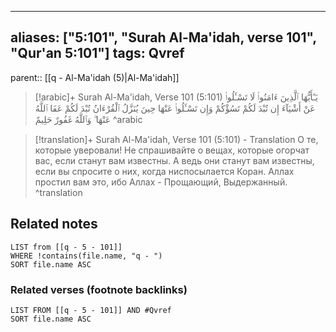 
---
aliases: ["5:101", "Surah Al-Ma'idah, verse 101", "Qur'an 5:101"]
tags: Qvref
---

parent:: [[q - Al-Ma'idah (5)|Al-Ma'idah]]

> [!arabic]+ Surah Al-Ma'idah, Verse 101 (5:101)
> <span class="quran-arabic">يَـٰٓأَيُّهَا ٱلَّذِينَ ءَامَنُوا۟ لَا تَسْـَٔلُوا۟ عَنْ أَشْيَآءَ إِن تُبْدَ لَكُمْ تَسُؤْكُمْ وَإِن تَسْـَٔلُوا۟ عَنْهَا حِينَ يُنَزَّلُ ٱلْقُرْءَانُ تُبْدَ لَكُمْ عَفَا ٱللَّهُ عَنْهَا ۗ وَٱللَّهُ غَفُورٌ حَلِيمٌ</span>
^arabic

> [!translation]+ Surah Al-Ma'idah, Verse 101 (5:101) - Translation
> О те, которые уверовали! Не спрашивайте о вещах, которые огорчат вас, если станут вам известны. А ведь они станут вам известны, если вы спросите о них, когда ниспосылается Коран. Аллах простил вам это, ибо Аллах - Прощающий, Выдержанный.
^translation



## Related notes
```dataview
LIST from [[q - 5 - 101]]
WHERE !contains(file.name, "q - ")
SORT file.name ASC
```

### Related verses (footnote backlinks)
```dataview
LIST FROM [[q - 5 - 101]] AND #Qvref
SORT file.name ASC
```

